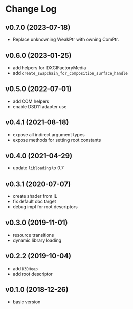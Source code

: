 # Change Log

## v0.7.0 (2023-07-18)
  - Replace unknowning WeakPtr with owning ComPtr. 

## v0.6.0 (2023-01-25)
  - add helpers for IDXGIFactoryMedia
  - add `create_swapchain_for_composition_surface_handle`

## v0.5.0 (2022-07-01)
  - add COM helpers
  - enable D3D11 adapter use

## v0.4.1 (2021-08-18)
  - expose all indirect argument types
  - expose methods for setting root constants

## v0.4.0 (2021-04-29)
  - update `libloading` to 0.7

## v0.3.1 (2020-07-07)
  - create shader from IL
  - fix default doc target
  - debug impl for root descriptors

## v0.3.0 (2019-11-01)
  - resource transitions
  - dynamic library loading

## v0.2.2 (2019-10-04)
  - add `D3DHeap`
  - add root descriptor

## v0.1.0 (2018-12-26)
  - basic version
